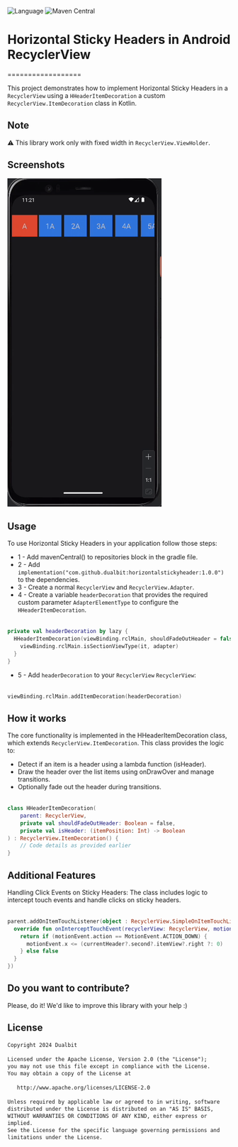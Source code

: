 ![Language](https://img.shields.io/github/languages/top/cortinico/kotlin-android-template?color=blue&logo=kotlin)
![Maven Central](https://maven-badges.herokuapp.com/maven-central/com.karumi/headerrecyclerview/badge.svg)
# Horizontal Sticky Headers in Android RecyclerView
==================

This project demonstrates how to implement Horizontal Sticky Headers in a ``RecyclerView`` using a
``HHeaderItemDecoration`` a custom ``RecyclerView.ItemDecoration`` class in Kotlin.

Note
----

⚠️ This library work only with fixed width in ``RecyclerView.ViewHolder``.

Screenshots
-----------

![Demo Screenshot][1]

Usage
-----

To use Horizontal Sticky Headers in your application follow those steps:

* 1 - Add mavenCentral() to repositories block in the gradle file.
* 2 - Add `implementation("com.github.dualbit:horizontalstickyheader:1.0.0")` to the dependencies.
* 3 - Create a normal ``RecyclerView`` and ``RecyclerView.Adapter``.
* 4 - Create a variable ``headerDecoration`` that provides the required custom parameter ``AdapterElementType`` to configure the ``HHeaderItemDecoration``.

```kotlin

private val headerDecoration by lazy {
  HHeaderItemDecoration(viewBinding.rclMain, shouldFadeOutHeader = false) {
    viewBinding.rclMain.isSectionViewType(it, adapter)
  }
}

```

* 5 - Add ``headerDecoration`` to your ``RecyclerView``
  ``RecyclerView``:

```kotlin

viewBinding.rclMain.addItemDecoration(headerDecoration)

```

How it works
-----
The core functionality is implemented in the HHeaderItemDecoration class, which extends
``RecyclerView.ItemDecoration``. This class provides the logic to:

* Detect if an item is a header using a lambda function (isHeader).
* Draw the header over the list items using onDrawOver and manage transitions.
* Optionally fade out the header during transitions.

```kotlin

class HHeaderItemDecoration(
    parent: RecyclerView,
    private val shouldFadeOutHeader: Boolean = false,
    private val isHeader: (itemPosition: Int) -> Boolean
) : RecyclerView.ItemDecoration() {
    // Code details as provided earlier
}

```

Additional Features
-------------------
Handling Click Events on Sticky Headers: The class includes logic to intercept touch events and handle clicks on sticky headers.

```kotlin

parent.addOnItemTouchListener(object : RecyclerView.SimpleOnItemTouchListener() {
  override fun onInterceptTouchEvent(recyclerView: RecyclerView, motionEvent: MotionEvent): Boolean {
    return if (motionEvent.action == MotionEvent.ACTION_DOWN) {
      motionEvent.x <= (currentHeader?.second?.itemView?.right ?: 0)
    } else false
  }
})

```

Do you want to contribute?
--------------------------

Please, do it! We'd like to improve this library with your help :)

License
-------

    Copyright 2024 Dualbit

    Licensed under the Apache License, Version 2.0 (the "License");
    you may not use this file except in compliance with the License.
    You may obtain a copy of the License at

       http://www.apache.org/licenses/LICENSE-2.0

    Unless required by applicable law or agreed to in writing, software
    distributed under the License is distributed on an "AS IS" BASIS,
    WITHOUT WARRANTIES OR CONDITIONS OF ANY KIND, either express or implied.
    See the License for the specific language governing permissions and
    limitations under the License.

[1]: ./asset/screenshot_demo_1.gif